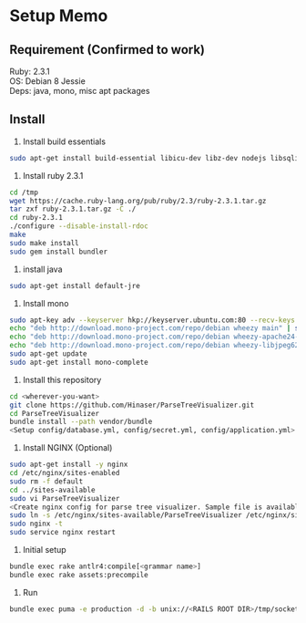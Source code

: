 # Setup Memo

## Requirement (Confirmed to work)
Ruby: 2.3.1  
OS: Debian 8 Jessie  
Deps: java, mono, misc apt packages

## Install
1. Install build essentials  
```bash           
sudo apt-get install build-essential libicu-dev libz-dev nodejs libsqlite3-dev zlib1g-dev libmagic-dev libssl-dev openssl git
```

1. Install ruby 2.3.1  
```bash
cd /tmp  
wget https://cache.ruby-lang.org/pub/ruby/2.3/ruby-2.3.1.tar.gz  
tar zxf ruby-2.3.1.tar.gz -C ./  
cd ruby-2.3.1  
./configure --disable-install-rdoc
make
sudo make install  
sudo gem install bundler
```
1. install java  
```bash
sudo apt-get install default-jre
```
1. Install mono  
```bash
sudo apt-key adv --keyserver hkp://keyserver.ubuntu.com:80 --recv-keys 3FA7E0328081BFF6A14DA29AA6A19B38D3D831EF  
echo "deb http://download.mono-project.com/repo/debian wheezy main" | sudo tee /etc/apt/sources.list.d/mono-xamarin.list  
echo "deb http://download.mono-project.com/repo/debian wheezy-apache24-compat main" | sudo tee -a /etc/apt/sources.list.d/mono-xamarin.list  
echo "deb http://download.mono-project.com/repo/debian wheezy-libjpeg62-compat main" | sudo tee -a /etc/apt/sources.list.d/mono-xamarin.list  
sudo apt-get update
sudo apt-get install mono-complete
```

1. Install this repository  
```bash
cd <wherever-you-want>  
git clone https://github.com/Hinaser/ParseTreeVisualizer.git  
cd ParseTreeVisualizer  
bundle install --path vendor/bundle  
<Setup config/database.yml, config/secret.yml, config/application.yml>
```

1. Install NGINX (Optional)
```bash
sudo apt-get install -y nginx
cd /etc/nginx/sites-enabled
sudo rm -f default
cd ../sites-available
sudo vi ParseTreeVisualizer
<Create nginx config for parse tree visualizer. Sample file is available in this repository under lib/support/nginx/>
sudo ln -s /etc/nginx/sites-available/ParseTreeVisualizer /etc/nginx/sites-enabled/ParseTreeVisualizer 
sudo nginx -t
sudo service nginx restart
```

1. Initial setup
```bash
bundle exec rake antlr4:compile[<grammar name>]
bundle exec rake assets:precompile
```

1. Run
```bash
bundle exec puma -e production -d -b unix://<RAILS ROOT DIR>/tmp/sockets/ParseTreeVisualizer.sock
```

